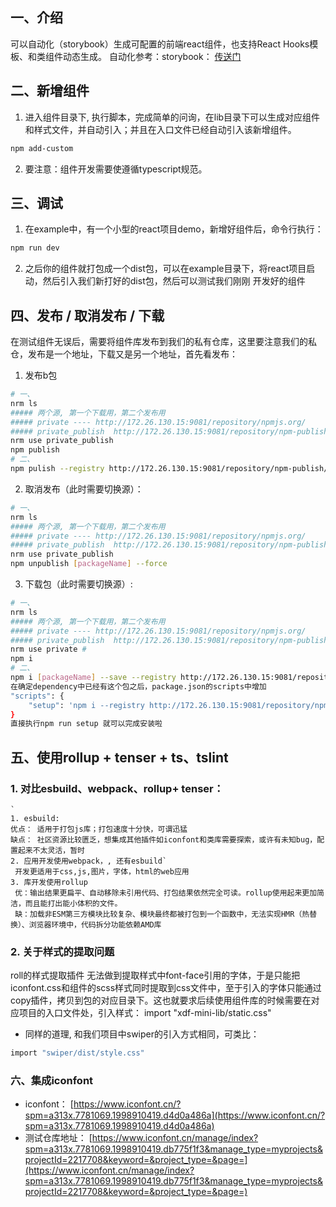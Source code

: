 ## 一、介绍
可以自动化（storybook）生成可配置的前端react组件，也支持React Hooks模板、和类组件动态生成。
自动化参考：storybook： [传送门](https://storybook.js.org/docs/react/get-started/introduction)
## 二、新增组件

1. 进入组件目录下, 执行脚本，完成简单的问询，在lib目录下可以生成对应组件和样式文件，并自动引入；并且在入口文件已经自动引入该新增组件。
```bash
npm add-custom
```

2. 要注意：组件开发需要使遵循typescript规范。
## 三、调试

1. 在example中，有一个小型的react项目demo，新增好组件后，命令行执行：
```bash
npm run dev
```

2. 之后你的组件就打包成一个dist包，可以在example目录下，将react项目启动，然后引入我们新打好的dist包，然后可以测试我们刚刚 开发好的组件
## 四、发布 / 取消发布 / 下载
在测试组件无误后，需要将组件库发布到我们的私有仓库，这里要注意我们的私仓，发布是一个地址，下载又是另一个地址，首先看发布：

1. 发布b包
```bash
# 一、
nrm ls
##### 两个源, 第一个下载用，第二个发布用
##### private ---- http://172.26.130.15:9081/repository/npmjs.org/
##### private_publish  http://172.26.130.15:9081/repository/npm-publish/
nrm use private_publish
npm publish
# 二、
npm pulish --registry http://172.26.130.15:9081/repository/npm-publish/
```

2. 取消发布（此时需要切换源）：
```bash
# 一、
nrm ls
##### 两个源, 第一个下载用，第二个发布用
##### private ---- http://172.26.130.15:9081/repository/npmjs.org/
##### private_publish  http://172.26.130.15:9081/repository/npm-publish/
nrm use private_publish
npm unpublish [packageName] --force
```

3. 下载包（此时需要切换源）:
```bash
# 一、
nrm ls
##### 两个源, 第一个下载用，第二个发布用
##### private ---- http://172.26.130.15:9081/repository/npmjs.org/
##### private_publish  http://172.26.130.15:9081/repository/npm-publish/
nrm use private #
npm i
# 二、
npm i [packageName] --save --registry http://172.26.130.15:9081/repository/npmjs.org/
在确定dependency中已经有这个包之后，package.json的scripts中增加
"scripts": {
	"setup": 'npm i --registry http://172.26.130.15:9081/repository/npmjs.org/'
}
直接执行npm run setup 就可以完成安装啦
```
## 五、使用rollup + tenser + ts、tslint
### 1. 对比esbuild、webpack、rollup+ tenser：
```
`
1. esbuild:
优点： 适用于打包js库；打包速度十分快，可谓迅猛
缺点： 社区资源比较匮乏，想集成其他插件如iconfont和类库需要探索，或许有未知bug，配置起来不太灵活，暂时
2. 应用开发使用webpack，, 还有esbuild`
 开发更适用于css,js,图片，字体，html的web应用
3. 库开发使用rollup
 优：输出结果更扁平、自动移除未引用代码、打包结果依然完全可读。rollup使用起来更加简洁，而且能打出能小体积的文件。
 缺：加载非ESM第三方模块比较复杂、模块最终都被打包到一个函数中，无法实现HMR（热替换）、浏览器环境中，代码拆分功能依赖AMD库
```
### 2. 关于样式的提取问题
roll的样式提取插件 无法做到提取样式中font-face引用的字体，于是只能把iconfont.css和组件的scss样式同时提取到css文件中，至于引入的字体只能通过copy插件，拷贝到包的对应目录下。这也就要求后续使用组件库的时候需要在对应项目的入口文件处，引入样式： import "xdf-mini-lib/static.css"

- 同样的道理, 和我们项目中swiper的引入方式相同，可类比：
```bash
import "swiper/dist/style.css"
```


### 六、集成iconfont

- iconfont： [https://www.iconfont.cn/?spm=a313x.7781069.1998910419.d4d0a486a](https://www.iconfont.cn/?spm=a313x.7781069.1998910419.d4d0a486a)
- 测试仓库地址： [https://www.iconfont.cn/manage/index?spm=a313x.7781069.1998910419.db775f1f3&manage_type=myprojects&projectId=2217708&keyword=&project_type=&page=](https://www.iconfont.cn/manage/index?spm=a313x.7781069.1998910419.db775f1f3&manage_type=myprojects&projectId=2217708&keyword=&project_type=&page=)
